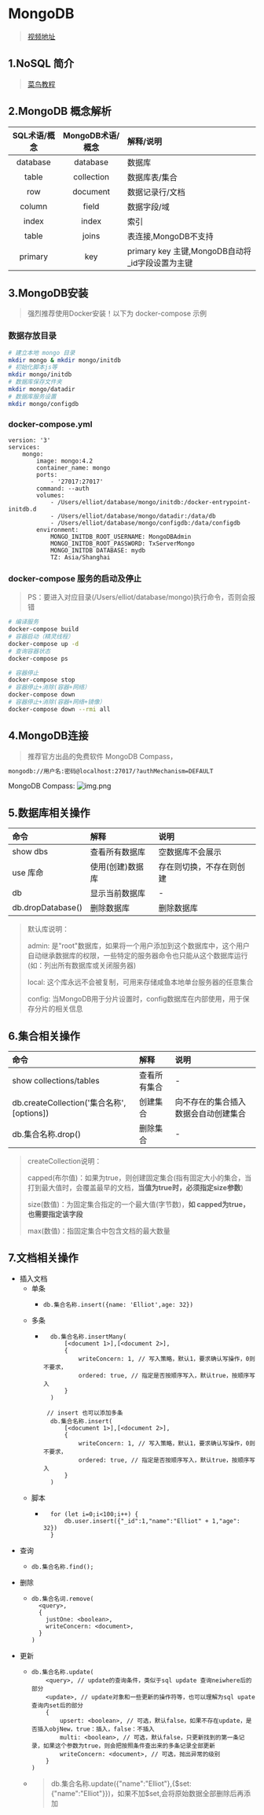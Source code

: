 # MongoDB
> [视频地址](https://www.bilibili.com/video/BV1vL4y1J7i3?p=11&vd_source=5d78fd36d57a6318eced8020d4c4c6f9)

## 1.NoSQL 简介
> [菜鸟教程](https://www.runoob.com/mongodb/nosql.html)

## 2.MongoDB 概念解析

|   SQL术语/概念    | MongoDB术语/概念 | 解释/说明 |
|:-----------:|:-----------:|:------------|
|database |	database | 	数据库|
|table |	collection | 	数据库表/集合|
|row |	document | 	数据记录行/文档|
|column | field | 数据字段/域 |
|index |	index | 	索引|
|table | joins | 	 	表连接,MongoDB不支持|
|primary | key | 	primary key	主键,MongoDB自动将_id字段设置为主键|

[//]: # (## NodeJS Mongoose)

[//]: # (> 基于开发 ExpressAPI 项目获知)

[//]: # ()
[//]: # ([mongoose]&#40;https://mongoosejs.com/&#41;)

[//]: # ()
[//]: # (## 可用链接)

[//]: # (> 基于开发 ExpressAPI 项目获知)

[//]: # ([【图文教程】新手友好的MongoDB云数据库Atlas使用]&#40;https://zhuanlan.zhihu.com/p/98916948&#41;)

## 3.MongoDB安装
> 强烈推荐使用Docker安装！以下为 docker-compose 示例

### 数据存放目录
```bash
# 建立本地 mongo 目录
mkdir mongo & mkdir mongo/initdb
# 初始化脚本js等
mkdir mongo/initdb
# 数据库保存文件夹
mkdir mongo/datadir
# 数据库服务设置
mkdir mongo/configdb
```

### docker-compose.yml
```ymL
version: '3'
services:
    mongo:
        image: mongo:4.2
        container_name: mongo
        ports: 
            - '27017:27017'
        command: --auth
        volumes:
            - /Users/elliot/database/mongo/initdb:/docker-entrypoint-initdb.d
            - /Users/elliot/database/mongo/datadir:/data/db
            - /Users/elliot/database/mongo/configdb:/data/configdb
        environment:
            MONGO_INITDB_ROOT_USERNAME: MongoDBAdmin
            MONGO_INITDB_ROOT_PASSWORD: TxServerMongo
            MONGO_INITDB DATABASE: mydb
            TZ: Asia/Shanghai
```

### docker-compose 服务的启动及停止
> PS：要进入对应目录(/Users/elliot/database/mongo)执行命令，否则会报错
```bash
# 编译服务
docker-compose build
# 容器启动（精灵线程）
docker-compose up -d
# 查询容器状态
docker-compose ps

# 容器停止
docker-compose stop
# 容器停止+消除(容器+网络）
docker-compose down
# 容器停止+消除(容器+网络+镜像）
docker-compose down --rmi all

```

## 4.MongoDB连接
> 推荐官方出品的免费软件 MongoDB Compass，
```bash
mongodb://用户名:密码@localhost:27017/?authMechanism=DEFAULT
```

MongoDB Compass:
![img.png](./img.png)

## 5.数据库相关操作
| 命令                | 解释        | 说明           |
|:------------------|:----------|:-------------|
| show dbs          | 查看所有数据库   | 空数据库不会展示     |
| use 库命            | 使用(创建)数据库 | 存在则切换，不存在则创建 |
| db                | 显示当前数据库   | -            |
| db.dropDatabase() | 删除数据库     | 删除数据库        |

> 默认库说明：
> 
> admin: 是"root"数据库，如果将一个用户添加到这个数据库中，这个用户自动继承数据库的权限，一些特定的服务器命令也只能从这个数据库运行(如：列出所有数据库或关闭服务器)
> 
> local: 这个库永远不会被复制，可用来存储咸鱼本地单台服务器的任意集合
> 
> config: 当MongoDB用于分片设置时，config数据库在内部使用，用于保存分片的相关信息

## 6.集合相关操作
| 命令                                     | 解释        | 说明                 |
|:---------------------------------------|:----------|:-------------------|
| show collections/tables                | 查看所有集合    | -                  |
| db.createCollection('集合名称',[options]) | 创建集合      | 向不存在的集合插入数据会自动创建集合 |
| db.集合名称.drop()                         | 删除集合      | -                  |

> createCollection说明：
> 
> capped(布尔值)：如果为true，则创建固定集合(指有固定大小的集合，当打到最大值时，会覆盖最早的文档，**当值为true时，必须指定size参数**)
> 
> size(数值)：为固定集合指定的一个最大值(字节数)，**如 capped为true，也需要指定该字段**
> 
> max(数值)：指固定集合中包含文档的最大数量

## 7.文档相关操作

- 插入文档
  - 单条
    - ```
      db.集合名称.insert({name: 'Elliot',age: 32})
      ```
  - 多条
    - ```
        db.集合名称.insertMany(
            [<document 1>],[<document 2>],
            {
                writeConcern: 1, // 写入策略，默认1，要求确认写操作，0则不要求，
                ordered: true, // 指定是否按顺序写入，默认true，按顺序写入
            }
        )
      
       // insert 也可以添加多条
        db.集合名称.insert(
            [<document 1>],[<document 2>],
            {
                writeConcern: 1, // 写入策略，默认1，要求确认写操作，0则不要求，
                ordered: true, // 指定是否按顺序写入，默认true，按顺序写入
            }
        )
      ```
  - 脚本
    - ```
        for (let i=0;i<100;i++) {
            db.user.insert({"_id":1,"name":"Elliot" + 1,"age": 32})
        }
      ```
- 查询
  - ```
    db.集合名称.find();
    ```
- 删除
  - ```
    db.集合名词.remove(
      <query>,
      {
        justOne: <boolean>,
        writeConcern: <document>,
      }
    )
    ```
- 更新
  - ```
    db.集合名称.update(
        <query>, // update的查询条件，类似于sql update 查询neiwhere后的部分
        <update>, // update对象和一些更新的操作符等，也可以理解为sql upate查询内set后的部分
        {
            upsert: <boolean>, // 可选，默认false，如果不存在update，是否插入objNew，true：插入，false：不插入
            multi: <boolean>, // 可选，默认false，只更新找到的第一条记录，如果这个参数为true，则会把按照条件查出来的多条记录全部更新
            writeConcern: <document>, // 可选，抛出异常的级别
        }
    )
    ```
  - > db.集合名称.update({"name":"Elliot"},{$set:{"name":"Elliot"}})，如果不加$set,会将原始数据全部删除后再添加
